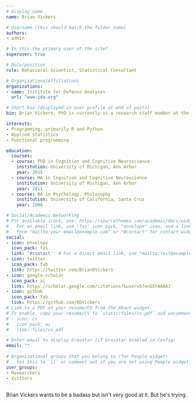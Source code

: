```yaml
---
# Display name
name: Brian Vickers

# Username (this should match the folder name)
authors:
- admin

# Is this the primary user of the site?
superuser: true

# Role/position
role: Behavioral Scientist, Statistical Consultant

# Organizations/Affiliations
organizations:
- name: Institute for Defense Analyses
  url: "www.ida.org"

# Short bio (displayed in user profile at end of posts)
bio: Brian Vickers, PhD is currently is a research staff member at the Institute for Defense Analyses. He is a behavioral scientist by training, whose research focused on how people make decisions about their time, money, physical resources. 

interests:
- Programming, primarily R and Python
- Applied statistics
- Functional programming

education:
  courses:
  - course: PhD in Cognition and Cognitive Neuroscience
    institution: University of Michigan, Ann Arbor
    year: 2015
  - course: MA in Cognition and Cognitive Neuroscience
    institution: University of Michigan, Ann Arbor
    year: 2011
  - course: BA in Psychology, Philosophy
    institution: University of California, Santa Cruz
    year: 2008

# Social/Academic Networking
# For available icons, see: https://sourcethemes.com/academic/docs/widgets/#icons
#   For an email link, use "fas" icon pack, "envelope" icon, and a link in the
#   form "mailto:your-email@example.com" or "#contact" for contact widget.
social:
- icon: envelope
  icon_pack: fas
  link: '#contact'  # For a direct email link, use "mailto:test@example.org".
- icon: twitter
  icon_pack: fab
  link: https://twitter.com/BrianDVickers
- icon: google-scholar
  icon_pack: ai
  link: https://scholar.google.com/citations?&user=57enG5YAAAAJ
- icon: github
  icon_pack: fab
  link: https://github.com/BDVickers
# Link to a PDF of your resume/CV from the About widget.
# To enable, copy your resume/CV to `static/files/cv.pdf` and uncomment the lines below.  
# - icon: cv
#   icon_pack: ai
#   link: files/cv.pdf

# Enter email to display Gravatar (if Gravatar enabled in Config)
email: ""
  
# Organizational groups that you belong to (for People widget)
#   Set this to `[]` or comment out if you are not using People widget.  
user_groups:
- Researchers
- Visitors
---
```


Brian Vickers wants to be a badass but isn't very good at it. But he's trying.


